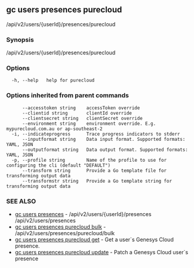 ## gc users presences purecloud

/api/v2/users/{userId}/presences/purecloud

### Synopsis

/api/v2/users/{userId}/presences/purecloud

### Options

```
  -h, --help   help for purecloud
```

### Options inherited from parent commands

```
      --accesstoken string    accessToken override
      --clientid string       clientId override
      --clientsecret string   clientSecret override
      --environment string    environment override. E.g. mypurecloud.com.au or ap-southeast-2
  -i, --indicateprogress      Trace progress indicators to stderr
      --inputformat string    Data input format. Supported formats: YAML, JSON
      --outputformat string   Data output format. Supported formats: YAML, JSON
  -p, --profile string        Name of the profile to use for configuring the cli (default "DEFAULT")
      --transform string      Provide a Go template file for transforming output data
      --transformstr string   Provide a Go template string for transforming output data
```

### SEE ALSO

* [gc users presences](gc_users_presences.html)	 - /api/v2/users/{userId}/presences /api/v2/users/presences
* [gc users presences purecloud bulk](gc_users_presences_purecloud_bulk.html)	 - /api/v2/users/presences/purecloud/bulk
* [gc users presences purecloud get](gc_users_presences_purecloud_get.html)	 - Get a user`s Genesys Cloud presence.
* [gc users presences purecloud update](gc_users_presences_purecloud_update.html)	 - Patch a Genesys Cloud user`s presence



